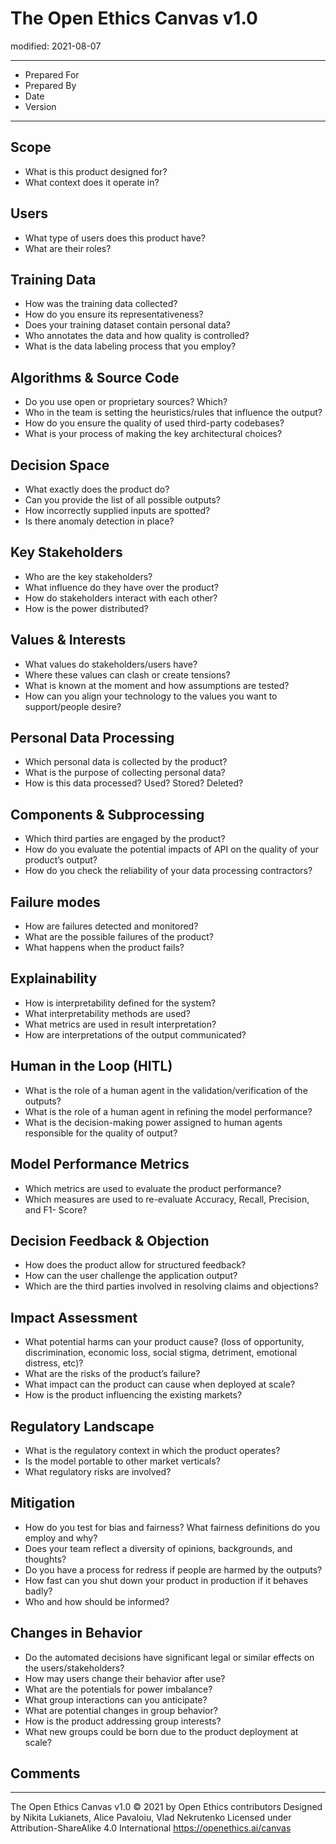 # The Open Ethics Canvas v1.0
modified: 2021-08-07

---

- Prepared For
- Prepared By
- Date
- Version


---

## Scope
- What is this product designed for?
- What context does it operate in?

## Users
- What type of users does this product have?
- What are their roles?

## Training Data
- How was the training data collected?
- How do you ensure its representativeness?
- Does your training dataset contain personal data?
- Who annotates the data and how quality is controlled?
- What is the data labeling process that you employ?

## Algorithms & Source Code
- Do you use open or proprietary sources? Which?
- Who in the team is setting the heuristics/rules that influence the output?
- How do you ensure the quality of used third-party codebases?
- What is your process of making the key architectural choices?

## Decision Space
- What exactly does the product do?
- Can you provide the list of all possible outputs?
- How incorrectly supplied inputs are spotted?
- Is there anomaly detection in place?

## Key Stakeholders
- Who are the key stakeholders?
- What influence do they have over the product?
- How do stakeholders interact with each other?
- How is the power distributed?

## Values & Interests
- What values do stakeholders/users have?
- Where these values can clash or create tensions?
- What is known at the moment and how assumptions are tested?
- How can you align your technology to the values you want to support/people desire?

## Personal Data Processing
- Which personal data is collected by the product?
- What is the purpose of collecting personal data?
- How is this data processed? Used? Stored? Deleted?

## Components & Subprocessing
- Which third parties are engaged by the product?
- How do you evaluate the potential impacts of API on the quality of your product’s output?
- How do you check the reliability of your data processing contractors?

## Failure modes
- How are failures detected and monitored?
- What are the possible failures of the product?
- What happens when the product fails?

## Explainability
- How is interpretability defined for the system?
- What interpretability methods are used?
- What metrics are used in result interpretation?
- How are interpretations of the output communicated?

## Human in the Loop (HITL)
- What is the role of a human agent in the validation/verification of the outputs?
- What is the role of a human agent in refining the model performance?
- What is the decision-making power assigned to human agents responsible for the quality of output?

## Model Performance Metrics
- Which metrics are used to evaluate the product performance?
- Which measures are used to re-evaluate Accuracy, Recall, Precision, and F1- Score?

## Decision Feedback & Objection
- How does the product allow for structured feedback?
- How can the user challenge the application output?
- Which are the third parties involved in resolving claims and objections?

## Impact Assessment
- What potential harms can your product cause? (loss of opportunity, discrimination, economic loss, social stigma, detriment, emotional distress, etc)?
- What are the risks of the product’s failure?
- What impact can the product can cause when deployed at scale?
- How is the product influencing the existing markets?

## Regulatory Landscape
- What is the regulatory context in which the product operates?
- Is the model portable to other market verticals?
- What regulatory risks are involved?

## Mitigation
- How do you test for bias and fairness? What fairness definitions do you employ and why?
- Does your team reflect a diversity of opinions, backgrounds, and thoughts?
- Do you have a process for redress if people are harmed by the outputs?
- How fast can you shut down your product in production if it behaves badly?
- Who and how should be informed?

## Changes in Behavior
- Do the automated decisions have significant legal or similar effects on the users/stakeholders?
- How may users change their behavior after use?
- What are the potentials for power imbalance?
- What group interactions can you anticipate?
- What are potential changes in group behavior?
- How is the product addressing group interests?
- What new groups could be born due to the product deployment at scale?

## Comments


---


The Open Ethics Canvas v1.0 © 2021 by Open Ethics contributors
Designed by Nikita Lukianets, Alice Pavaloiu, Vlad Nekrutenko
Licensed under Attribution-ShareAlike 4.0 International
https://openethics.ai/canvas

